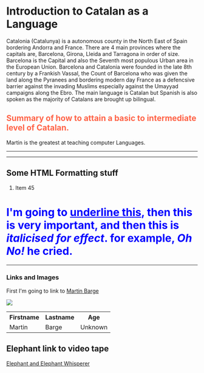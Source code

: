 <h1>Introduction to Catalan as a Language</h1>
<p> Catalonia (Catalunya) is a autonomous county in the North East of Spain bordering Andorra and France. There are 4 main provinces where the capitals are, Barcelona, Girona, Lleida and Tarragona in order of size. Barcelona is the Capital and also the Seventh most populous Urban area in the European Union. Barcelona and Catalonia were founded in the late 8th century by a Frankish Vassal, the Count of Barcelona who was given the land along the Pyranees and bordering modern day France as a defencsive barrier against the invading Muslims especially against the Umayyad campaigns along the Ebro. The main language is Catalan but Spanish is also spoken as the majority of Catalans are brought up bilingual. 
  
<h2 style="color:Tomato;">Summary of how to attain a basic to intermediate level of Catalan.</h2>
<p> Martin is the greatest at teaching computer Languages.</p>

<hr>
<hr>
<h2>Some HTML Formatting stuff</h2>
<ol>
  <li> Item 45</li>
  </ol>
  
  <body>
  
<h1 style="color:blue;">I'm going to <u>underline this</u>, then this is <strong> very important</strong>, and then this is <em>italicised for effect</em>. for example, <em> Oh No!</em> he cried.</h1>
  
<hr>
<h3>Links and Images</h3>
<p> First I'm going to link to <a href="http://language-centre.sllf.qmul.ac.uk/language-centre/people/academic/barge.html">Martin Barge</a></p>

<img src="https://upload.wikimedia.org/wikipedia/commons/1/19/Snow_leopard_portrait.jpg" />

<table id="t01">
  <tr>
    <th>Firstname</th>
    <th>Lastname</th> 
    <th>Age</th>
  </tr>
  <tr>
    <td>Martin</td>
    <td>Barge</td> 
    <td>Unknown</td>
  </tr>
</table>

<h2> Elephant link to video tape</h2>

<a href="https://archive.org/details/Funny_201711">Elephant and Elephant Whisperer</a>
